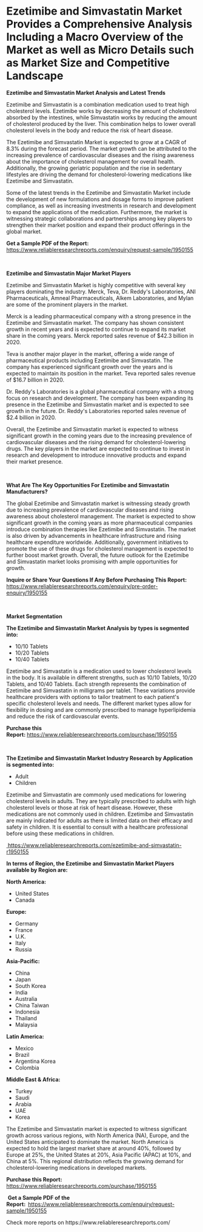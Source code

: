 <p><h1>Ezetimibe and Simvastatin Market Provides a Comprehensive Analysis Including a Macro Overview of the Market as well as Micro Details such as Market Size and Competitive Landscape</h1></p><p><strong>Ezetimibe and Simvastatin Market Analysis and Latest Trends</strong></p>
<p><p>Ezetimibe and Simvastatin is a combination medication used to treat high cholesterol levels. Ezetimibe works by decreasing the amount of cholesterol absorbed by the intestines, while Simvastatin works by reducing the amount of cholesterol produced by the liver. This combination helps to lower overall cholesterol levels in the body and reduce the risk of heart disease.</p><p>The Ezetimibe and Simvastatin Market is expected to grow at a CAGR of 8.3% during the forecast period. The market growth can be attributed to the increasing prevalence of cardiovascular diseases and the rising awareness about the importance of cholesterol management for overall health. Additionally, the growing geriatric population and the rise in sedentary lifestyles are driving the demand for cholesterol-lowering medications like Ezetimibe and Simvastatin.</p><p>Some of the latest trends in the Ezetimibe and Simvastatin Market include the development of new formulations and dosage forms to improve patient compliance, as well as increasing investments in research and development to expand the applications of the medication. Furthermore, the market is witnessing strategic collaborations and partnerships among key players to strengthen their market position and expand their product offerings in the global market.</p></p>
<p><strong>Get a Sample PDF of the Report:&nbsp;</strong> <a href="https://www.reliableresearchreports.com/enquiry/request-sample/1950155">https://www.reliableresearchreports.com/enquiry/request-sample/1950155</a></p>
<p>&nbsp;</p>
<p><strong>Ezetimibe and Simvastatin Major Market Players</strong></p>
<p><p>Ezetimibe and Simvastatin Market is highly competitive with several key players dominating the industry. Merck, Teva, Dr. Reddy's Laboratories, ANI Pharmaceuticals, Amneal Pharmaceuticals, Alkem Laboratories, and Mylan are some of the prominent players in the market.</p><p>Merck is a leading pharmaceutical company with a strong presence in the Ezetimibe and Simvastatin market. The company has shown consistent growth in recent years and is expected to continue to expand its market share in the coming years. Merck reported sales revenue of $42.3 billion in 2020.</p><p>Teva is another major player in the market, offering a wide range of pharmaceutical products including Ezetimibe and Simvastatin. The company has experienced significant growth over the years and is expected to maintain its position in the market. Teva reported sales revenue of $16.7 billion in 2020.</p><p>Dr. Reddy's Laboratories is a global pharmaceutical company with a strong focus on research and development. The company has been expanding its presence in the Ezetimibe and Simvastatin market and is expected to see growth in the future. Dr. Reddy's Laboratories reported sales revenue of $2.4 billion in 2020.</p><p>Overall, the Ezetimibe and Simvastatin market is expected to witness significant growth in the coming years due to the increasing prevalence of cardiovascular diseases and the rising demand for cholesterol-lowering drugs. The key players in the market are expected to continue to invest in research and development to introduce innovative products and expand their market presence.</p></p>
<p>&nbsp;</p>
<p><strong>What Are The Key Opportunities For Ezetimibe and Simvastatin Manufacturers?</strong></p>
<p><p>The global Ezetimibe and Simvastatin market is witnessing steady growth due to increasing prevalence of cardiovascular diseases and rising awareness about cholesterol management. The market is expected to show significant growth in the coming years as more pharmaceutical companies introduce combination therapies like Ezetimibe and Simvastatin. The market is also driven by advancements in healthcare infrastructure and rising healthcare expenditure worldwide. Additionally, government initiatives to promote the use of these drugs for cholesterol management is expected to further boost market growth. Overall, the future outlook for the Ezetimibe and Simvastatin market looks promising with ample opportunities for growth.</p></p>
<p><strong>Inquire or Share Your Questions If Any Before Purchasing This Report:</strong> <a href="https://www.reliableresearchreports.com/enquiry/pre-order-enquiry/1950155">https://www.reliableresearchreports.com/enquiry/pre-order-enquiry/1950155</a></p>
<p>&nbsp;</p>
<p><strong>Market Segmentation</strong></p>
<p><strong>The Ezetimibe and Simvastatin Market Analysis by types is segmented into:</strong></p>
<p><ul><li>10/10 Tablets</li><li>10/20 Tablets</li><li>10/40 Tablets</li></ul></p>
<p><p>Ezetimibe and Simvastatin is a medication used to lower cholesterol levels in the body. It is available in different strengths, such as 10/10 Tablets, 10/20 Tablets, and 10/40 Tablets. Each strength represents the combination of Ezetimibe and Simvastatin in milligrams per tablet. These variations provide healthcare providers with options to tailor treatment to each patient's specific cholesterol levels and needs. The different market types allow for flexibility in dosing and are commonly prescribed to manage hyperlipidemia and reduce the risk of cardiovascular events.</p></p>
<p><strong>Purchase this Report:&nbsp;</strong><a href="https://www.reliableresearchreports.com/purchase/1950155">https://www.reliableresearchreports.com/purchase/1950155</a></p>
<p>&nbsp;</p>
<p><strong>The Ezetimibe and Simvastatin Market Industry Research by Application is segmented into:</strong></p>
<p><ul><li>Adult</li><li>Children</li></ul></p>
<p><p>Ezetimibe and Simvastatin are commonly used medications for lowering cholesterol levels in adults. They are typically prescribed to adults with high cholesterol levels or those at risk of heart disease. However, these medications are not commonly used in children. Ezetimibe and Simvastatin are mainly indicated for adults as there is limited data on their efficacy and safety in children. It is essential to consult with a healthcare professional before using these medications in children.</p></p>
<p><a href="https://www.reliableresearchreports.com/ezetimibe-and-simvastatin-r1950155">&nbsp;https://www.reliableresearchreports.com/ezetimibe-and-simvastatin-r1950155</a></p>
<p><strong>In terms of Region, the Ezetimibe and Simvastatin Market Players available by Region are:</strong></p>
<p>
    <p> <strong> North America: </strong>
        <ul>
            <li>United States</li>
            <li>Canada</li>
        </ul>
        </p> 
    <p> <strong> Europe: </strong>
        <ul>
            <li>Germany</li>
            <li>France</li>
            <li>U.K.</li>
            <li>Italy</li>
            <li>Russia</li>
        </ul>
        </p> 
    <p> <strong> Asia-Pacific: </strong>
        <ul>
            <li>China</li>
            <li>Japan</li>
            <li>South Korea</li>
            <li>India</li>
            <li>Australia</li>
            <li>China Taiwan</li>
            <li>Indonesia</li>
            <li>Thailand</li>
            <li>Malaysia</li>
        </ul>
        </p> 
    <p> <strong> Latin America: </strong>
        <ul>
            <li>Mexico</li>
            <li>Brazil</li>
            <li>Argentina Korea</li>
            <li>Colombia</li>
        </ul>
        </p> 
    <p> <strong> Middle East & Africa: </strong>
        <ul>
            <li>Turkey</li>
            <li>Saudi</li>
            <li>Arabia</li>
            <li>UAE</li>
            <li>Korea</li>
        </ul>
    </p>
    </p>
<p><p>The Ezetimibe and Simvastatin market is expected to witness significant growth across various regions, with North America (NA), Europe, and the United States anticipated to dominate the market. North America is expected to hold the largest market share at around 40%, followed by Europe at 25%, the United States at 20%, Asia Pacific (APAC) at 10%, and China at 5%. This regional distribution reflects the growing demand for cholesterol-lowering medications in developed markets.</p></p>
<p><strong>Purchase this Report: </strong><a href="https://www.reliableresearchreports.com/purchase/1950155">https://www.reliableresearchreports.com/purchase/1950155</a></p>
<p>&nbsp;<strong>Get a Sample PDF of the Report:&nbsp;&nbsp;</strong><a href="https://www.reliableresearchreports.com/enquiry/request-sample/1950155">https://www.reliableresearchreports.com/enquiry/request-sample/1950155</a></p>
<p><strong></strong></p>
<p>Check more reports on https://www.reliableresearchreports.com/</p>